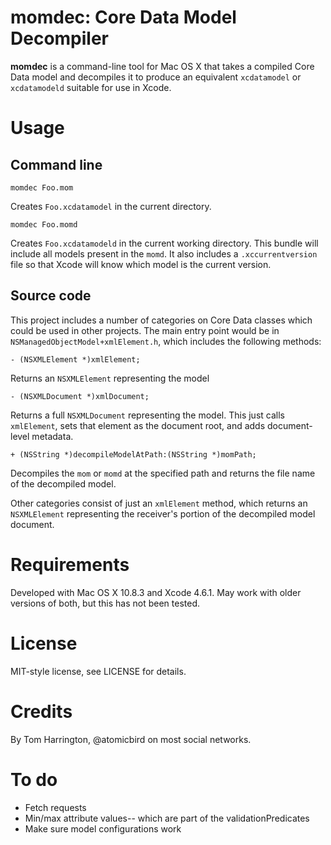 # momdec: Core Data Model Decompiler

**momdec** is a command-line tool for Mac OS X that takes a compiled Core Data model and decompiles it to produce an equivalent `xcdatamodel` or `xcdatamodeld` suitable for use in Xcode.

# Usage

## Command line

    momdec Foo.mom

Creates `Foo.xcdatamodel` in the current directory.

    momdec Foo.momd

Creates `Foo.xcdatamodeld` in the current working directory. This bundle will include all models present in the `momd`. It also includes a `.xccurrentversion` file so that Xcode will know which model is the current version.

## Source code

This project includes a number of categories on Core Data classes which could be used in other projects. The main entry point would be in `NSManagedObjectModel+xmlElement.h`, which includes the following methods:

    - (NSXMLElement *)xmlElement;

Returns an `NSXMLElement` representing the model

    - (NSXMLDocument *)xmlDocument;

Returns a full `NSXMLDocument` representing the model. This just calls `xmlElement`, sets that element as the document root, and adds document-level metadata.

    + (NSString *)decompileModelAtPath:(NSString *)momPath;

Decompiles the `mom` or `momd` at the specified path and returns the file name of the decompiled model.

Other categories consist of just an `xmlElement` method, which returns an `NSXMLElement` representing the receiver's portion of the decompiled model document.

# Requirements

Developed with Mac OS X 10.8.3 and Xcode 4.6.1. May work with older versions of both, but this has not been tested.

# License

MIT-style license, see LICENSE for details.

# Credits

By Tom Harrington, @atomicbird on most social networks.

# To do

* Fetch requests
* Min/max attribute values-- which are part of the validationPredicates
* Make sure model configurations work
